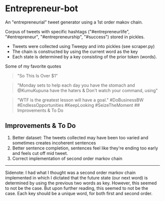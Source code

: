 # Entrepreneur-bot
An "entrepreneurial" tweet generator using a 1st order makov chain. 

Corpus of tweets with specific hashtags ("#entrepreneurlife", "#entrepreneur", "#entrepreneurship", "#success") stored in pickles.

* Tweets were collected using Tweepy and into pickles  (see scraper.py)
* The chain is constructed by using the current word as the key
* Each state is determined by a key consisting of the prior token (words).

Some of my favorite quotes
> "So This Is Over $1"

> "Monday sets to help each day you have the stomach and @KumuKupuna have the haters &amp; Don't watch your command, using"

> "WTF is the greatest lesson will have a goal."
> \#DoBusinessBW #EndlessOpportunities #KeepLooking #SeizeTheMoment ## Improvements & To Do


## Improvements & To Do
1. Better dataset: The tweets collected may have been too varied and sometimes creates incoherent sentences
2. Better sentence completion, sentences feel like they're ending too early and feels cut off mid tweet.
3. Correct implementation of second order markov chain

---
Sidenote: 
I had what I thought was a second order markov chain implemented in which I dictated that the future state (our next word) is determined by using the previous two words as key. However, this seemed to not be the case. But upon further reading, this seemed to not be the case. Each key should be a unique word, for both first and second order.  
